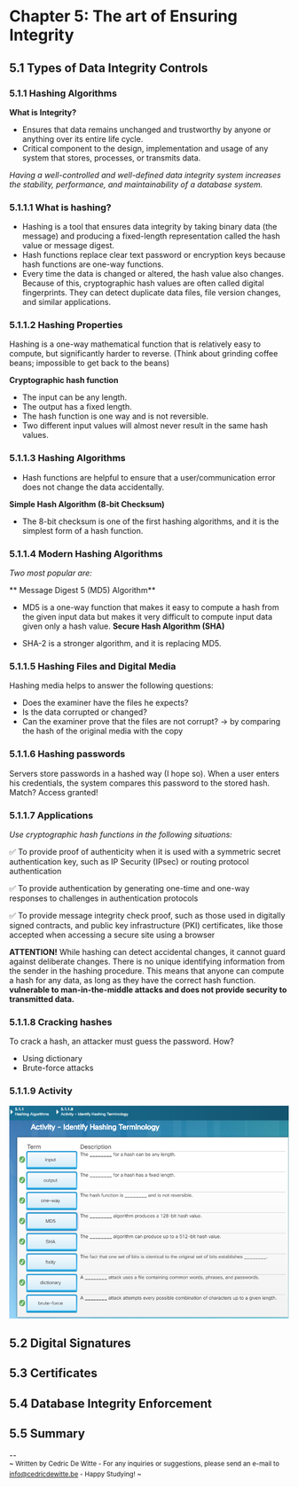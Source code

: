 # Chapter 5: The art of Ensuring Integrity
## 5.1 Types of Data Integrity Controls
### 5.1.1 Hashing Algorithms

**What is Integrity?**
- Ensures that data remains unchanged and trustworthy by anyone or anything over its entire life cycle.
- Critical component to the design, implementation and usage of any system that stores, processes, or transmits data.

_Having a well-controlled and well-defined data integrity system increases the stability, performance, and maintainability of a database system._

### 5.1.1.1 What is hashing?

- Hashing is a tool that ensures data integrity by taking binary data (the message) and producing a fixed-length representation called the hash value or message digest.
- Hash functions replace clear text password or encryption keys because hash functions are one-way functions.
- Every time the data is changed or altered, the hash value also changes. Because of this, cryptographic hash values are often called digital fingerprints. They can detect duplicate data files, file version changes, and similar applications.

### 5.1.1.2 Hashing Properties

Hashing is a one-way mathematical function that is relatively easy to compute, but significantly harder to reverse. (Think about grinding coffee beans; impossible to get back to the beans)

**Cryptographic hash function**

- The input can be any length.
- The output has a fixed length.
- The hash function is one way and is not reversible.
- Two different input values will almost never result in the same hash values.

### 5.1.1.3 Hashing Algorithms

- Hash functions are helpful to ensure that a user/communication error does not change the data accidentally.

**Simple Hash Algorithm (8-bit Checksum)**

- The 8-bit checksum is one of the first hashing algorithms, and it is the simplest form of a hash function.

### 5.1.1.4 Modern Hashing Algorithms

_Two most popular are:_

** Message Digest 5 (MD5) Algorithm**

- MD5 is a one-way function that makes it easy to compute a hash from the given input data but makes it very difficult to compute input data given only a hash value.
**Secure Hash Algorithm (SHA)**

- SHA-2 is a stronger algorithm, and it is replacing MD5.

### 5.1.1.5 Hashing Files and Digital Media

Hashing media helps to answer the following questions:
- Does the examiner have the files he expects?
- Is the data corrupted or changed?
- Can the examiner prove that the files are not corrupt?
-> by comparing the hash of the original media with the copy

### 5.1.1.6 Hashing passwords

Servers store passwords in a hashed way (I hope so). When a user enters his credentials, the system compares this password to the stored hash. Match? Access granted!

### 5.1.1.7 Applications

_Use cryptographic hash functions in the following situations:_

:white_check_mark:	To provide proof of authenticity when it is used with a symmetric secret authentication key, such as IP Security (IPsec) or routing protocol authentication

:white_check_mark:	To provide authentication by generating one-time and one-way responses to challenges in authentication protocols

:white_check_mark:	To provide message integrity check proof, such as those used in digitally signed contracts, and public key infrastructure (PKI) certificates, like those accepted when accessing a secure site using a browser

**ATTENTION!** While hashing can detect accidental changes, it cannot guard against deliberate changes. There is no unique identifying information from the sender in the hashing procedure. This means that anyone can compute a hash for any data, as long as they have the correct hash function. 
**vulnerable to man-in-the-middle attacks and does not provide security to transmitted data.**

### 5.1.1.8 Cracking hashes

To crack a hash, an attacker must guess the password.
How?
- Using dictionary
- Brute-force attacks

### 5.1.1.9 Activity
![Solution 5.1.1.9"](https://github.com/LennertMertens/cisco-cybersecurity/blob/master/img/C5-001.png "Solution 5.1.1.9")


## 5.2 Digital Signatures

## 5.3 Certificates

## 5.4 Database Integrity Enforcement

## 5.5 Summary





-- <br/>
<sup>~ Written by Cedric De Witte - For any inquiries or suggestions, please send an e-mail to info@cedricdewitte.be - Happy Studying! ~</sup>